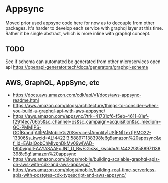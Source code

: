 # Appsync

Moved prior used appsync code here for now as to decouple from other packages.
It's harder to develop each service with graphql layer at this time. Rather it
be single abstract, which is more inline with graphql concept.

## TODO

See if schema can automated be generated from other microservices open api
<https://openapi-generator.tech/docs/generators/graphql-schema>

## AWS, GraphQL, AppSync, etc

- <https://docs.aws.amazon.com/cdk/api/v1/docs/aws-appsync-readme.html>
- <https://aws.amazon.com/blogs/architecture/things-to-consider-when-you-build-a-graphql-api-with-aws-appsync/>
- <https://aws.amazon.com/appsync/?trk=41731cf6-f5eb-4611-81ef-f2914ec706b5&sc_channel=ps&sc_campaign=acquisition&sc_medium=GC-PMM|PS-GO|Brand|All|PA|Mobile%20Services|Amplify|US|EN|Text|PMO22-13306&s_kwcid=AL!4422!3!588971138398!e!!g!!amazon%20appsync&ef_id=EAIaIQobChMIvpnDkMv09wIVAD-tBh0vigdrEAAYASAAEgJNf_D_BwE:G:s&s_kwcid=AL!4422!3!588971138398!e!!g!!amazon%20appsync>
- <https://aws.amazon.com/blogs/mobile/building-scalable-graphql-apis-on-aws-with-cdk-and-aws-appsync/>
- <https://aws.amazon.com/blogs/mobile/building-real-time-serverless-apis-with-postgres-cdk-typescript-and-aws-appsync/>
